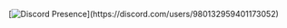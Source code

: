 


[![Discord Presence](https://lanyard-profile-readme.vercel.app/api/980132959401173052?theme=light&bg=7ad3f5&animated=false&hideDiscrim=true&borderRadius=30px&idleMessage=Probably%20doing%20something%20else...)](https://discord.com/users/980132959401173052)

